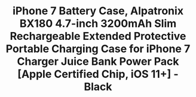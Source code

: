 ---
title: > #shorten me
  iPhone 7 Battery Case, Alpatronix BX180 4.7-inch 3200mAh Slim Rechargeable Extended Protective Portable Charging Case for iPhone 7 Charger Juice Bank Power Pack [Apple Certified Chip, iOS 11+] - Black
name: >
  iPhone 7 Battery Case, Alpatronix BX180 4.7-inch 3200mAh Slim Rechargeable Extended Protective Portable Charging Case for iPhone 7 Charger Juice Bank Power Pack [Apple Certified Chip, iOS 11+] - Black
buy_now: "https://www.amazon.com/Alpatronix-BX180-Rechargeable-Protective-Certified/dp/B071DVTLG4?SubscriptionId=AKIAIA5RBQIWQVTCUEUQ&tag=coldcutdeals-20&linkCode=xm2&camp=2025&creative=165953&creativeASIN=B071DVTLG4"
description_markdown: >-

  - MORE THAN 120% CHARGE: Powerful, rechargeable 3200mAh UL-certified internal battery for iPhone 7 helps keep your phone charged the entire day. ***IMPORTANT*** ONLY compatible with iPhone 7 (4.7-inch), Apple Airpods or any other wireless Bluetooth headphone accessories. NOT compatible with iPhone 8.

  - APPLE CERTIFIED CONNECTOR: Works with all functions of your iPhone 7 charging case. 100% compatible with all iOS versions, Apple Pay, and future iOS software updates. Charge and/or sync your iPhone while in the iPhone 7 extended battery case using the included micro USB cable. This battery case has the highest industry regulatory certificates: CE, RoHS, and FCC.

  - ULTRA SLIM PROTECTION: 360° scratch-guard, dual layer protection. Compact design minimizes bulk and weight for iPhone 7 charger case. Top piece slide-in design adds better security and protection. The front of the case has a raised bezel providing front screen protection against the surface. Raised bezel and included tempered glass screen protector offers full frontal protection.

  - EASY & SIMPLE INSTALLATION: Remove top piece and slide the iPhone 7 to connect to the battery case's Apple certified chip. Once iPhone 7 is seated, reconnect the top piece in the correct orientation and snap into place on all slides. To remove your iPhone 7, simply remove the top piece and slide your iPhone 7+ out. You can conveniently charge and sync both the battery case and iPhone 7 to your Macbook, PC or laptop without having to remove the battery case.

  - WHAT'S IN THE BOX (Retail Packaging): 1x iPhone 7 Battery Case, 1x micro USB charging cable, 1x tempered glass screen protector, 1x user manual and our legendary, super-friendly customer service. Purchase with confidence! 2-Year Warranty ensures you are protected for the life of this product and 30-DAY MONEY-BACK GUARANTEE offers peace of mind, enabling you to return the product in case you don't like your purchase for any reason.


tweet_id_str: "940266429638684673"
price: "$99.95"
list_price: "$139.95"
deal_price: "$30.36"
you_save: "$69.59 (70%)"
asin: "B071DVTLG4"
image: "https://images-na.ssl-images-amazon.com/images/I/51-w3IrWkHL.jpg"
---
